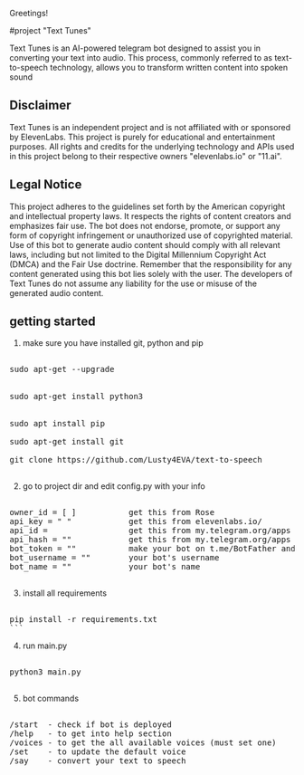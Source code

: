 Greetings!


#project "Text Tunes"

Text Tunes is an AI-powered telegram bot designed to assist you in converting your text into audio.
This process, commonly referred to as text-to-speech technology, allows you to transform written content into spoken sound

## Disclaimer

Text Tunes is an independent project and is not affiliated with or sponsored by ElevenLabs. This project is purely for educational and entertainment purposes. All rights and credits for the underlying technology and APIs used in this project belong to their respective owners "elevenlabs.io" or "11.ai".

## Legal Notice

This project adheres to the guidelines set forth by the American copyright and intellectual property laws. It respects the rights of content creators and emphasizes fair use. The bot does not endorse, promote, or support any form of copyright infringement or unauthorized use of copyrighted material.
Use of this bot to generate audio content should comply with all relevant laws, including but not limited to the Digital Millennium Copyright Act (DMCA) and the Fair Use doctrine.
Remember that the responsibility for any content generated using this bot lies solely with the user. The developers of Text Tunes do not assume any liability for the use or misuse of the generated audio content.


## getting started

1. make sure you have installed git, python and pip
<pre>

sudo apt-get --upgrade


sudo apt-get install python3


sudo apt install pip

sudo apt-get install git

git clone https://github.com/Lusty4EVA/text-to-speech

</pre>

2. go to project dir and edit config.py with your info

<pre>

owner_id = [ ] 			 get this from Rose
api_key = " " 			 get this from elevenlabs.io/
api_id = 				 get this from my.telegram.org/apps
api_hash = ""			 get this from my.telegram.org/apps
bot_token = ""			 make your bot on t.me/BotFather and get the bot_token
bot_username = ""		 your bot's username
bot_name = ""			 your bot's name

</pre>

3. install all requirements
<pre>

pip install -r requirements.txt
```
</pre>

4. run main.py
<pre>

python3 main.py

</pre>
5. bot commands
<pre>

/start  - check if bot is deployed
/help	- to get into help section
/voices	- to get the all available voices (must set one)
/set	- to update the default voice
/say	- convert your text to speech

</pre>